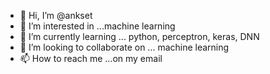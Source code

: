 - 👋 Hi, I’m @ankset
- 👀 I’m interested in ...machine learning
- 🌱 I’m currently learning ... python, perceptron, keras, DNN
- 💞️ I’m looking to collaborate on ... machine learning
- 📫 How to reach me ...on my email

<!---
ankset/ankset is a ✨ special ✨ repository because its `README.md` (this file) appears on your GitHub profile.
You can click the Preview link to take a look at your changes.
--->
